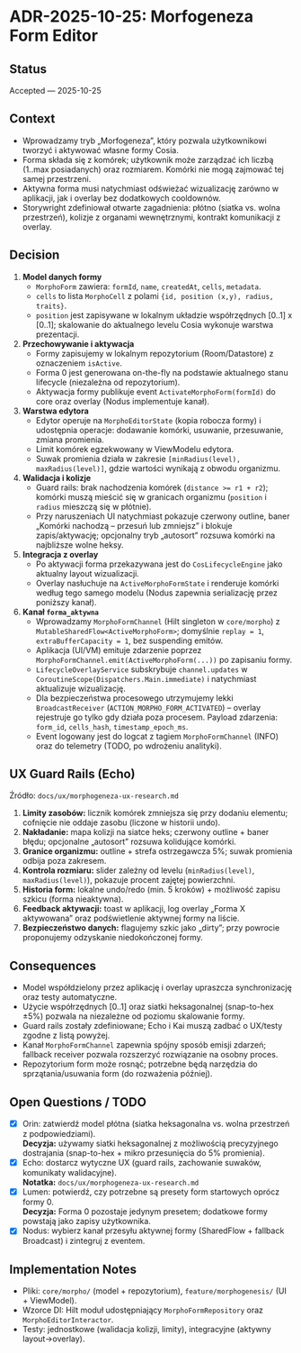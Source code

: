 # ADR-2025-10-25: Morfogeneza Form Editor

## Status
Accepted — 2025-10-25

## Context
- Wprowadzamy tryb „Morfogeneza”, który pozwala użytkownikowi tworzyć i aktywować własne formy Cosia.
- Forma składa się z komórek; użytkownik może zarządzać ich liczbą (1..max posiadanych) oraz rozmiarem. Komórki nie mogą zajmować tej samej przestrzeni.
- Aktywna forma musi natychmiast odświeżać wizualizację zarówno w aplikacji, jak i overlay bez dodatkowych cooldownów.
- Storywright zdefiniował otwarte zagadnienia: płótno (siatka vs. wolna przestrzeń), kolizje z organami wewnętrznymi, kontrakt komunikacji z overlay.

## Decision
1. **Model danych formy**
   - `MorphoForm` zawiera: `formId`, `name`, `createdAt`, `cells`, `metadata`.
   - `cells` to lista `MorphoCell` z polami `{id, position (x,y), radius, traits}`.
   - `position` jest zapisywane w lokalnym układzie współrzędnych [0..1] x [0..1]; skalowanie do aktualnego levelu Cosia wykonuje warstwa prezentacji.
2. **Przechowywanie i aktywacja**
   - Formy zapisujemy w lokalnym repozytorium (Room/Datastore) z oznaczeniem `isActive`.
   - Forma 0 jest generowana on-the-fly na podstawie aktualnego stanu lifecycle (niezależna od repozytorium).
   - Aktywacja formy publikuje event `ActivateMorphoForm(formId)` do core oraz overlay (Nodus implementuje kanał).
3. **Warstwa edytora**
   - Edytor operuje na `MorphoEditorState` (kopia robocza formy) i udostępnia operacje: dodawanie komórki, usuwanie, przesuwanie, zmiana promienia.
   - Limit komórek egzekwowany w ViewModelu edytora.
   - Suwak promienia działa w zakresie `[minRadius(level), maxRadius(level)]`, gdzie wartości wynikają z obwodu organizmu.
4. **Walidacja i kolizje**
   - Guard rails: brak nachodzenia komórek (`distance >= r1 + r2`); komórki muszą mieścić się w granicach organizmu (`position` i `radius` mieszczą się w płótnie).
   - Przy naruszeniach UI natychmiast pokazuje czerwony outline, baner „Komórki nachodzą – przesuń lub zmniejsz” i blokuje zapis/aktywację; opcjonalny tryb „autosort” rozsuwa komórki na najbliższe wolne heksy.
5. **Integracja z overlay**
   - Po aktywacji forma przekazywana jest do `CosLifecycleEngine` jako aktualny layout wizualizacji.
   - Overlay nasłuchuje na `ActiveMorphoFormState` i renderuje komórki według tego samego modelu (Nodus zapewnia serializację przez poniższy kanał).
6. **Kanał `forma_aktywna`**
   - Wprowadzamy `MorphoFormChannel` (Hilt singleton w `core/morpho`) z `MutableSharedFlow<ActiveMorphoForm>`; domyślnie `replay = 1`, `extraBufferCapacity = 1`, bez suspending emitów.
   - Aplikacja (UI/VM) emituje zdarzenie poprzez `MorphoFormChannel.emit(ActiveMorphoForm(...))` po zapisaniu formy.
   - `LifecycleOverlayService` subskrybuje `channel.updates` w `CoroutineScope(Dispatchers.Main.immediate)` i natychmiast aktualizuje wizualizację.
   - Dla bezpieczeństwa procesowego utrzymujemy lekki `BroadcastReceiver` (`ACTION_MORPHO_FORM_ACTIVATED`) – overlay rejestruje go tylko gdy działa poza procesem. Payload zdarzenia: `form_id`, `cells_hash`, `timestamp_epoch_ms`.
   - Event logowany jest do logcat z tagiem `MorphoFormChannel` (INFO) oraz do telemetry (TODO, po wdrożeniu analityki).

## UX Guard Rails (Echo)
Źródło: `docs/ux/morphogeneza-ux-research.md`

1. **Limity zasobów:** licznik komórek zmniejsza się przy dodaniu elementu; cofnięcie nie oddaje zasobu (liczone w historii undo).
2. **Nakładanie:** mapa kolizji na siatce heks; czerwony outline + baner błędu; opcjonalne „autosort” rozsuwa kolidujące komórki.
3. **Granice organizmu:** outline + strefa ostrzegawcza 5%; suwak promienia odbija poza zakresem.
4. **Kontrola rozmiaru:** slider zależny od levelu (`minRadius(level)`, `maxRadius(level)`), pokazuje procent zajętej powierzchni.
5. **Historia form:** lokalne undo/redo (min. 5 kroków) + możliwość zapisu szkicu (forma nieaktywna).
6. **Feedback aktywacji:** toast w aplikacji, log overlay „Forma X aktywowana” oraz podświetlenie aktywnej formy na liście.
7. **Bezpieczeństwo danych:** flagujemy szkic jako „dirty”; przy powrocie proponujemy odzyskanie niedokończonej formy.

## Consequences
- Model współdzielony przez aplikację i overlay upraszcza synchronizację oraz testy automatyczne.
- Użycie współrzędnych [0..1] oraz siatki heksagonalnej (snap-to-hex ±5%) pozwala na niezależne od poziomu skalowanie formy.
- Guard rails zostały zdefiniowane; Echo i Kai muszą zadbać o UX/testy zgodne z listą powyżej.
- Kanał `MorphoFormChannel` zapewnia spójny sposób emisji zdarzeń; fallback receiver pozwala rozszerzyć rozwiązanie na osobny proces.
- Repozytorium form może rosnąć; potrzebne będą narzędzia do sprzątania/usuwania form (do rozważenia później).

## Open Questions / TODO
- [x] Orin: zatwierdź model płótna (siatka heksagonalna vs. wolna przestrzeń z podpowiedziami).  
  **Decyzja:** używamy siatki heksagonalnej z możliwością precyzyjnego dostrajania (snap-to-hex + mikro przesunięcia do 5% promienia).
- [x] Echo: dostarcz wytyczne UX (guard rails, zachowanie suwaków, komunikaty walidacyjne).  
  **Notatka:** `docs/ux/morphogeneza-ux-research.md`
- [x] Lumen: potwierdź, czy potrzebne są presety form startowych oprócz formy 0.  
  **Decyzja:** Forma 0 pozostaje jedynym presetem; dodatkowe formy powstają jako zapisy użytkownika.
- [x] Nodus: wybierz kanał przesyłu aktywnej formy (SharedFlow + fallback Broadcast) i zintegruj z eventem.

## Implementation Notes
- Pliki: `core/morpho/` (model + repozytorium), `feature/morphogenesis/` (UI + ViewModel).
- Wzorce DI: Hilt moduł udostępniający `MorphoFormRepository` oraz `MorphoEditorInteractor`.
- Testy: jednostkowe (walidacja kolizji, limity), integracyjne (aktywny layout->overlay).
